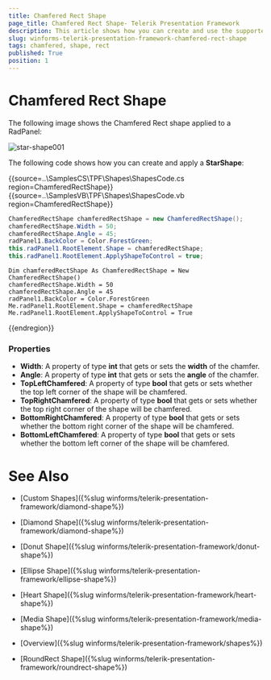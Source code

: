 ```yaml
---
title: Chamfered Rect Shape
page_title: Chamfered Rect Shape- Telerik Presentation Framework
description: This article shows how you can create and use the supported shapes.
slug: winforms-telerik-presentation-framework-chamfered-rect-shape
tags: chamfered, shape, rect
published: True
position: 1
---
```


# Chamfered Rect Shape

The following image shows the Chamfered Rect shape applied to a RadPanel:

![star-shape001](images/chamfered-rect-shape001.png)

The following code shows how you can create and apply a __StarShape__:


{{source=..\SamplesCS\TPF\Shapes\ShapesCode.cs region=ChamferedRectShape}}  
{{source=..\SamplesVB\TPF\Shapes\ShapesCode.vb region=ChamferedRectShape}}
````C#
ChamferedRectShape chamferedRectShape = new ChamferedRectShape();
chamferedRectShape.Width = 50;
chamferedRectShape.Angle = 45;
radPanel1.BackColor = Color.ForestGreen;
this.radPanel1.RootElement.Shape = chamferedRectShape;
this.radPanel1.RootElement.ApplyShapeToControl = true;

````
````VB.NET
Dim chamferedRectShape As ChamferedRectShape = New ChamferedRectShape()
chamferedRectShape.Width = 50
chamferedRectShape.Angle = 45
radPanel1.BackColor = Color.ForestGreen
Me.radPanel1.RootElement.Shape = chamferedRectShape
Me.radPanel1.RootElement.ApplyShapeToControl = True

````  
 
{{endregion}} 

### Properties

* __Width__: A property of type __int__ that gets or sets the __width__ of the chamfer.
* __Angle__: A property of type __int__ that gets or sets the __angle__ of the chamfer.
* __TopLeftChamfered__: A property of type __bool__ that gets or sets whether the top left corner of the shape will be chamfered.
* __TopRightChamfered__: A property of type __bool__ that gets or sets whether the top right corner of the shape will be chamfered.
* __BottomRightChamfered__: A property of type __bool__ that gets or sets whether the bottom right corner of the shape will be chamfered.
* __BottomLeftChamfered__: A property of type __bool__ that gets or sets whether the bottom left corner of the shape will be chamfered.


# See Also
* [Custom Shapes]({%slug winforms/telerik-presentation-framework/diamond-shape%})

* [Diamond Shape]({%slug winforms/telerik-presentation-framework/diamond-shape%})

* [Donut Shape]({%slug winforms/telerik-presentation-framework/donut-shape%})

* [Ellipse Shape]({%slug winforms/telerik-presentation-framework/ellipse-shape%})

* [Heart Shape]({%slug winforms/telerik-presentation-framework/heart-shape%})

* [Media Shape]({%slug winforms/telerik-presentation-framework/media-shape%})

* [Overview]({%slug winforms/telerik-presentation-framework/shapes%})

* [RoundRect Shape]({%slug winforms/telerik-presentation-framework/roundrect-shape%})

